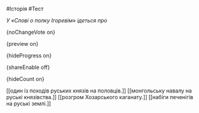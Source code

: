 #Історія #Тест

*У «Слові о полку Ігоревім» ідеться про*

{noChangeVote on}

{preview on}

{hideProgress on}

{shareEnable off}

{hideCount on}

[[один із походів руських князів на половців.]]
[[монгольську навалу на руські князівства.]]
[[розгром Хозарського каганату.]]
[[набіги печенігів на руські землі.]]
